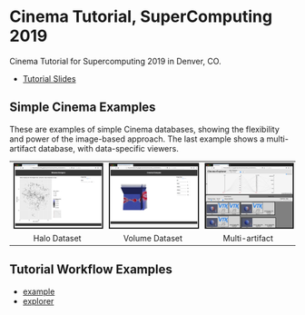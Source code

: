 # Cinema Tutorial, SuperComputing 2019

Cinema Tutorial for Supercomputing 2019 in Denver, CO. 

- [Tutorial Slides](https://github.com/cinemascience/cinema_tutorial_slides/blob/master/2019-11_SC19/tutorial_sc19.pdf)

## Simple Cinema Examples

These are examples of simple Cinema databases, showing the flexibility and power of the image-based approach. The last example shows a multi-artifact database, with data-specific viewers.

<table>

<tr>
<td><a href="../2019-01_ECP/materials/halo.html"><img src="../2019-01_ECP/materials/thumbs/halo.png" width="200" border="2"></a></td>
<td><a href="../2019-01_ECP/materials/volume.html"><img src="../2019-01_ECP/materials/thumbs/volume.png" width="200" border="2"></a></td>
<td><a href="../2019-01_ECP/materials/cinema_explorer.html?databases=databases.json"><img src="../2019-01_ECP/materials/thumbs/explorer.png" width="200" border="2"></a></td>
</tr>

<tr>
<td align="center">Halo Dataset</td>
<td align="center">Volume Dataset</td>
<td align="center">Multi-artifact</td>
</tr>

</table>

## Tutorial Workflow Examples
- [example](materials/example_compare.html)
- [explorer](materials/cinema_explorer.html)


